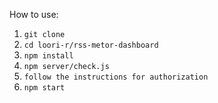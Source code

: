 How to use:

1. `git clone`
2. `cd loori-r/rss-metor-dashboard`
3. `npm install`
4. `npm server/check.js`
5. `follow the instructions for authorization`
6. `npm start`